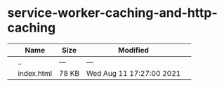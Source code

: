 # service-worker-caching-and-http-caching

<table><thead><tr class="header"><th></th><th>Name</th><th>Size</th><th>Modified</th><th></th></tr></thead><tbody><tr class="odd"><td></td><td><span class="goup">..</span></td><td>—</td><td>—</td><td></td></tr><tr class="even"><td></td><td><span class="name">index.html</span></td><td>78 KB</td><td>Wed Aug 11 17:27:00 2021</td><td></td></tr></tbody></table>
